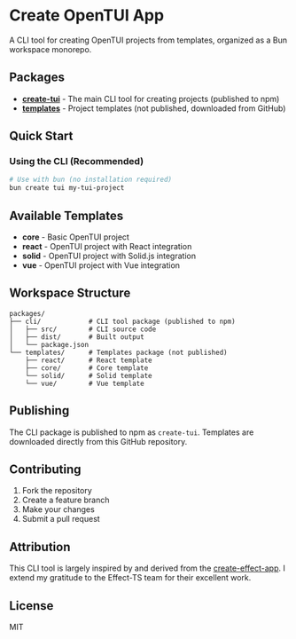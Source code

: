 # Create OpenTUI App

A CLI tool for creating OpenTUI projects from templates, organized as a Bun workspace monorepo.

## Packages

- **[create-tui](./packages/cli/)** - The main CLI tool for creating projects (published to npm)
- **[templates](./packages/templates/)** - Project templates (not published, downloaded from GitHub)

## Quick Start

### Using the CLI (Recommended)

```bash
# Use with bun (no installation required)
bun create tui my-tui-project
```

## Available Templates

- **core** - Basic OpenTUI project
- **react** - OpenTUI project with React integration
- **solid** - OpenTUI project with Solid.js integration
- **vue** - OpenTUI project with Vue integration

## Workspace Structure

```
packages/
├── cli/            # CLI tool package (published to npm)
│   ├── src/        # CLI source code
│   ├── dist/       # Built output
│   └── package.json
└── templates/      # Templates package (not published)
    ├── react/      # React template
    ├── core/       # Core template
    └── solid/      # Solid template
    └── vue/        # Vue template
```

## Publishing

The CLI package is published to npm as `create-tui`. Templates are downloaded directly from this GitHub repository.

## Contributing

1. Fork the repository
2. Create a feature branch
3. Make your changes
4. Submit a pull request

## Attribution

This CLI tool is largely inspired by and derived from the [create-effect-app](https://github.com/effect-ts/examples/blob/main/packages/create-effect-app/). I extend my gratitude to the Effect-TS team for their excellent work.

## License

MIT

